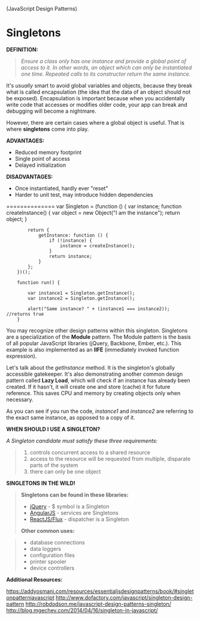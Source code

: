 (JavaScript Design Patterns)

**Singletons**
==============


**DEFINITION:**

	

> *Ensure a class only has one instance and provide a global point of access to it. In other words, an object which can only be instantiated one time. Repeated calls to its constructor return the same instance.*

It's *usually* smart to avoid global variables and objects, because they break what is called encapsulation (the idea that the data of an object should not be exposed). Encapsulation is important because when you accidentally write code that accesses or modifies older code, your app can break and debugging will become a nightmare. 

However, there are certain cases where a global object is useful. That is where **singletons** come into play.



**ADVANTAGES:**

 - Reduced memory footprint
 - Single point of access
 - Delayed initialization 

**DISADVANTAGES:**

 - Once instantiated, hardly ever "reset"
 - Harder to unit test, may introduce hidden dependencies


==============
          var Singleton = (function () {
    	    var instance;
    		function createInstance() {
    	        var object = new Object("I am the instance");
    	        return object;
    	    }
     
    	    return {
    	        getInstance: function () {
    	            if (!instance) {
    	                instance = createInstance();
    	            }
    	            return instance;
    	        }
    	    };
        })();
        
        function run() {
     
    	    var instance1 = Singleton.getInstance();
    	    var instance2 = Singleton.getInstance();
     
    	    alert("Same instance? " + (instance1 === instance2));  //returns true
        }




You may recognize other design patterns within this singleton. Singletons are a specialization of the **Module** pattern. The Module pattern is the basis of all popular JavaScript libraries (jQuery, Backbone, Ember, etc.). This example is also implemented as an **IIFE** (immediately invoked function expression). 

Let's talk about the *getInstance* method. It is the singleton's globally accessible gatekeeper. It's also demonstrating another common design pattern called **Lazy Load**, which will check if an instance has already been created. If it hasn't, it will create one and store (cache) it for future reference. This saves CPU and memory by creating objects only when necessary.

As you can see if you run the code, *instance1* and *instance2* are referring to the exact same instance, as opposed to a copy of it.



**WHEN SHOULD I USE A SINGLETON?**

*A Singleton candidate must satisfy these three requirements:*

>  1. controls concurrent access to a shared resource
>  2. access to the resource will be requested from multiple, disparate parts of the system
>  3. there can only be one object




**SINGLETONS IN THE WILD!**


>  **Singletons can be found in these libraries:**
>  
>  - [jQuery](https://jquery.com/) - $ symbol is a Singleton
>  - [AngularJS](https://angularjs.org/) - services are Singletons
>  - [ReactJS/Flux](http://reactjs.net/) - dispatcher is a Singleton
> 
> **Other common uses:**
> 

> - database connections
 >- data loggers
 >- configuration files
 >- printer spooler
 >- device controllers




**Additional Resources:**

https://addyosmani.com/resources/essentialjsdesignpatterns/book/#singletonpatternjavascript
http://www.dofactory.com/javascript/singleton-design-pattern
http://robdodson.me/javascript-design-patterns-singleton/
http://blog.mgechev.com/2014/04/16/singleton-in-javascript/



